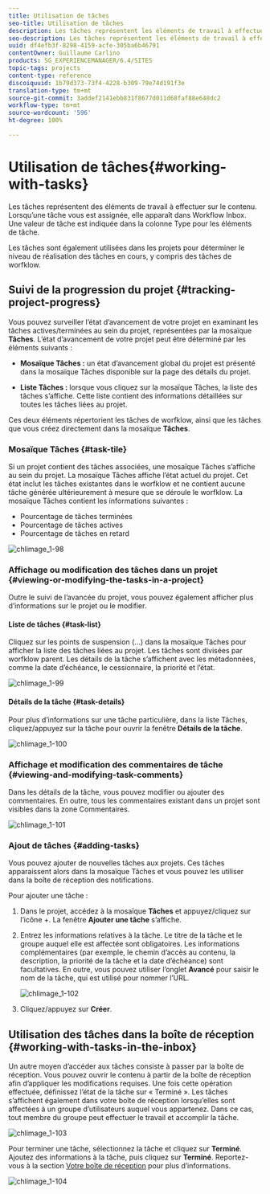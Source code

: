 ```yaml
---
title: Utilisation de tâches
seo-title: Utilisation de tâches
description: Les tâches représentent les éléments de travail à effectuer sur le contenu. Elles sont utilisées dans les projets pour déterminer le niveau de réalisation des tâches en cours
seo-description: Les tâches représentent les éléments de travail à effectuer sur le contenu. Elles sont utilisées dans les projets pour déterminer le niveau de réalisation des tâches en cours
uuid: df4efb3f-8298-4159-acfe-305ba6b46791
contentOwner: Guillaume Carlino
products: SG_EXPERIENCEMANAGER/6.4/SITES
topic-tags: projects
content-type: reference
discoiquuid: 1b79d373-73f4-4228-b309-79e74d191f3e
translation-type: tm+mt
source-git-commit: 3addef2141ebb831f8677d011d68faf88e648dc2
workflow-type: tm+mt
source-wordcount: '596'
ht-degree: 100%

---
```



# Utilisation de tâches{#working-with-tasks}

Les tâches représentent des éléments de travail à effectuer sur le contenu. Lorsqu’une tâche vous est assignée, elle apparaît dans Workflow Inbox. Une valeur de tâche est indiquée dans la colonne Type pour les éléments de tâche.

Les tâches sont également utilisées dans les projets pour déterminer le niveau de réalisation des tâches en cours, y compris des tâches de worfklow.

## Suivi de la progression du projet   {#tracking-project-progress}

Vous pouvez surveiller l’état d’avancement de votre projet en examinant les tâches actives/terminées au sein du projet, représentées par la mosaïque **Tâches**. L’état d’avancement de votre projet peut être déterminé par les éléments suivants :

* **Mosaïque Tâches :** un état d’avancement global du projet est présenté dans la mosaïque Tâches disponible sur la page des détails du projet.

* **Liste Tâches :** lorsque vous cliquez sur la mosaïque Tâches, la liste des tâches s’affiche. Cette liste contient des informations détaillées sur toutes les tâches liées au projet.

Ces deux éléments répertorient les tâches de worfklow, ainsi que les tâches que vous créez directement dans la mosaïque **Tâches**.

### Mosaïque Tâches   {#task-tile}

Si un projet contient des tâches associées, une mosaïque Tâches s’affiche au sein du projet. La mosaïque Tâches affiche l’état actuel du projet. Cet état inclut les tâches existantes dans le worfklow et ne contient aucune tâche générée ultérieurement à mesure que se déroule le worfklow. La mosaïque Tâches contient les informations suivantes :

* Pourcentage de tâches terminées
* Pourcentage de tâches actives
* Pourcentage de tâches en retard

![chlimage_1-98](assets/chlimage_1-98.png)

### Affichage ou modification des tâches dans un projet {#viewing-or-modifying-the-tasks-in-a-project}

Outre le suivi de l’avancée du projet, vous pouvez également afficher plus d’informations sur le projet ou le modifier.

#### Liste de tâches   {#task-list}

Cliquez sur les points de suspension (...) dans la mosaïque Tâches pour afficher la liste des tâches liées au projet. Les tâches sont divisées par worfklow parent. Les détails de la tâche s’affichent avec les métadonnées, comme la date d’échéance, le cessionnaire, la priorité et l’état.

![chlimage_1-99](assets/chlimage_1-99.png)

#### Détails de la tâche {#task-details}

Pour plus d’informations sur une tâche particulière, dans la liste Tâches, cliquez/appuyez sur la tâche pour ouvrir la fenêtre **Détails de la tâche**.

![chlimage_1-100](assets/chlimage_1-100.png)

### Affichage et modification des commentaires de tâche {#viewing-and-modifying-task-comments}

Dans les détails de la tâche, vous pouvez modifier ou ajouter des commentaires. En outre, tous les commentaires existant dans un projet sont visibles dans la zone Commentaires.

![chlimage_1-101](assets/chlimage_1-101.png)

### Ajout de tâches {#adding-tasks}

Vous pouvez ajouter de nouvelles tâches aux projets. Ces tâches apparaissent alors dans la mosaïque Tâches et vous pouvez les utiliser dans la boîte de réception des notifications.

Pour ajouter une tâche :

1. Dans le projet, accédez à la mosaïque **Tâches** et appuyez/cliquez sur l’icône +. La fenêtre **Ajouter une tâche** s’affiche.
1. Entrez les informations relatives à la tâche. Le titre de la tâche et le groupe auquel elle est affectée sont obligatoires. Les informations complémentaires (par exemple, le chemin d’accès au contenu, la description, la priorité de la tâche et la date d’échéance) sont facultatives. En outre, vous pouvez utiliser l’onglet **Avancé** pour saisir le nom de la tâche, qui est utilisé pour nommer l’URL.

   ![chlimage_1-102](assets/chlimage_1-102.png)

1. Cliquez/appuyez sur **Créer**.

## Utilisation des tâches dans la boîte de réception   {#working-with-tasks-in-the-inbox}

Un autre moyen d’accéder aux tâches consiste à passer par la boîte de réception. Vous pouvez ouvrir le contenu à partir de la boîte de réception afin d’appliquer les modifications requises. Une fois cette opération effectuée, définissez l’état de la tâche sur « Terminé ». Les tâches s’affichent également dans votre boîte de réception lorsqu’elles sont affectées à un groupe d’utilisateurs auquel vous appartenez. Dans ce cas, tout membre du groupe peut effectuer le travail et accomplir la tâche.

![chlimage_1-103](assets/chlimage_1-103.png)

Pour terminer une tâche, sélectionnez la tâche et cliquez sur **Terminé**. Ajoutez des informations à la tâche, puis cliquez sur **Terminé**. Reportez-vous à la section [Votre boîte de réception](/help/sites-authoring/inbox.md) pour plus d’informations.

![chlimage_1-104](assets/chlimage_1-104.png)